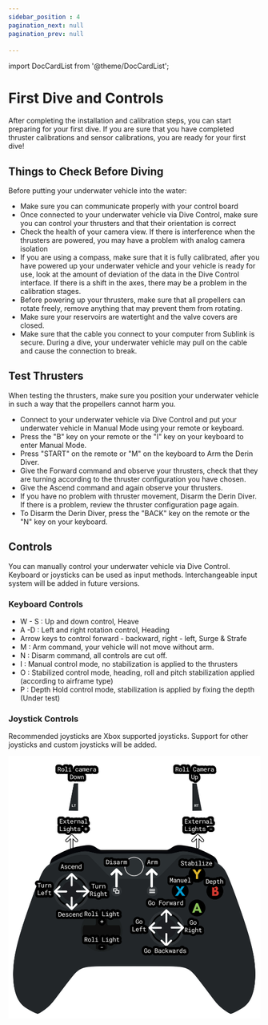 ```yaml
---
sidebar_position : 4
pagination_next: null
pagination_prev: null

---
```

import DocCardList from '@theme/DocCardList';

# First Dive and Controls

After completing the installation and calibration steps, you can start preparing for your first dive. 
If you are sure that you have completed thruster calibrations and sensor calibrations, you are ready for your first dive!

## Things to Check Before Diving

Before putting your underwater vehicle into the water:

- Make sure you can communicate properly with your control board
- Once connected to your underwater vehicle via Dive Control, make sure you can control your thrusters and that their orientation is correct
- Check the health of your camera view. If there is interference when the thrusters are powered, you may have a problem with analog camera isolation
- If you are using a compass, make sure that it is fully calibrated, after you have powered up your underwater vehicle and your vehicle is ready for use, look at the amount of deviation of the data in the Dive Control interface. If there is a shift in the axes, there may be a problem in the calibration stages.
- Before powering up your thrusters, make sure that all propellers can rotate freely, remove anything that may prevent them from rotating.
- Make sure your reservoirs are watertight and the valve covers are closed.
- Make sure that the cable you connect to your computer from Sublink is secure. During a dive, your underwater vehicle may pull on the cable and cause the connection to break.

## Test Thrusters

When testing the thrusters, make sure you position your underwater vehicle in such a way that the propellers cannot harm you.

- Connect to your underwater vehicle via Dive Control and put your underwater vehicle in Manual Mode using your remote or keyboard.
- Press the "B" key on your remote or the "I" key on your keyboard to enter Manual Mode.
- Press "START" on the remote or "M" on the keyboard to Arm the Derin Diver.
- Give the Forward command and observe your thrusters, check that they are turning according to the thruster configuration you have chosen.
- Give the Ascend command and again observe your thrusters.
- If you have no problem with thruster movement, Disarm the Derin Diver. If there is a problem, review the thruster configuration page again.
- To Disarm the Derin Diver, press the "BACK" key on the remote or the "N" key on your keyboard.

## Controls

You can manually control your underwater vehicle via Dive Control. Keyboard or joysticks can be used as input methods. Interchangeable input system will be added in future versions.
  
### Keyboard Controls

- W - S : Up and down control, Heave
- A -D : Left and right rotation control, Heading
- Arrow keys to control forward - backward, right - left, Surge & Strafe
- M : Arm command, your vehicle will not move without arm.
- N : Disarm command, all controls are cut off.
- I : Manual control mode, no stabilization is applied to the thrusters
- O : Stabilized control mode, heading, roll and pitch stabilization applied (according to airframe type)
- P : Depth Hold control mode, stabilization is applied by fixing the depth (Under test)

### Joystick Controls

Recommended joysticks are Xbox supported joysticks. Support for other joysticks and custom joysticks will be added.

![Derin Diver Controls](./image/xboxcontrolen.png)

<DocCardList />
